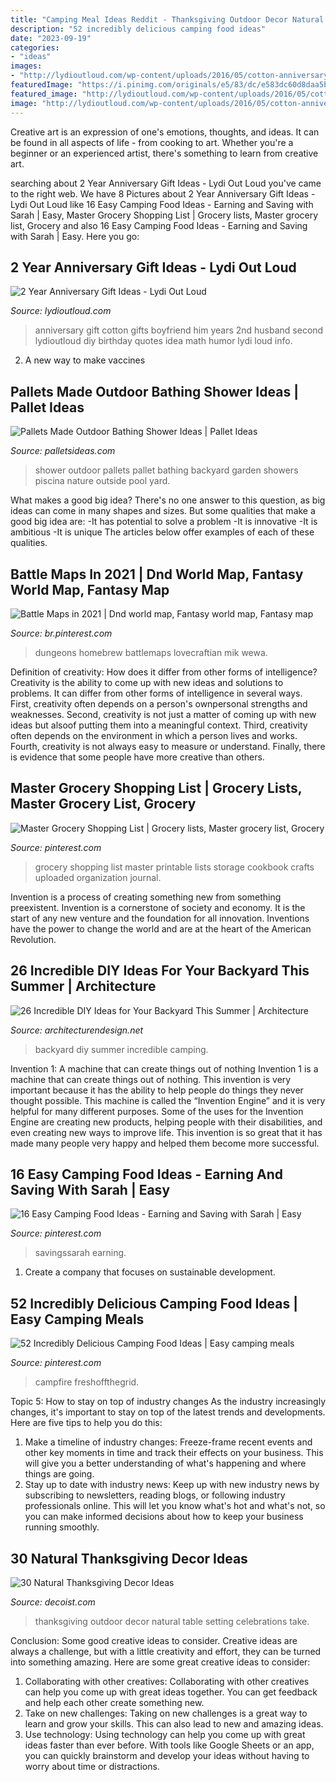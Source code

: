```yaml
---
title: "Camping Meal Ideas Reddit - Thanksgiving Outdoor Decor Natural Table Setting Celebrations Take"
description: "52 incredibly delicious camping food ideas"
date: "2023-09-19"
categories:
- "ideas"
images:
- "http://lydioutloud.com/wp-content/uploads/2016/05/cotton-anniversary-gift.jpg"
featuredImage: "https://i.pinimg.com/originals/e5/83/dc/e583dc60d8daa5b4deb7f53cae41ded3.jpg"
featured_image: "http://lydioutloud.com/wp-content/uploads/2016/05/cotton-anniversary-gift.jpg"
image: "http://lydioutloud.com/wp-content/uploads/2016/05/cotton-anniversary-gift.jpg"
---
```



Creative art is an expression of one's emotions, thoughts, and ideas. It can be found in all aspects of life - from cooking to art. Whether you're a beginner or an experienced artist, there's something to learn from creative art.

	

		
searching about 2 Year Anniversary Gift Ideas - Lydi Out Loud you've came to the right web. We have 8 Pictures about 2 Year Anniversary Gift Ideas - Lydi Out Loud like 16 Easy Camping Food Ideas - Earning and Saving with Sarah | Easy, Master Grocery Shopping List | Grocery lists, Master grocery list, Grocery and also 16 Easy Camping Food Ideas - Earning and Saving with Sarah | Easy. Here you go:
		
    
## 2 Year Anniversary Gift Ideas - Lydi Out Loud

<img loading=lazy src="http://lydioutloud.com/wp-content/uploads/2016/05/cotton-anniversary-gift.jpg" onerror="this.onerror=null;this.src='https://tse1.mm.bing.net/th?id=OIP.3CY6Fh2sxUt9qoPO4Y0sKQAAAA&amp;pid=15.1';" alt="2 Year Anniversary Gift Ideas - Lydi Out Loud">

_Source: lydioutloud.com_

>anniversary gift cotton gifts boyfriend him years 2nd husband second lydioutloud diy birthday quotes idea math humor lydi loud info. 

	

2. A new way to make vaccines 

    
## Pallets Made Outdoor Bathing Shower Ideas | Pallet Ideas

<img loading=lazy src="http://www.palletsideas.com/wp-content/uploads/2015/07/Pallet-Made-Outdoor-Shower.jpg" onerror="this.onerror=null;this.src='https://tse4.mm.bing.net/th?id=OIP.gopNicQTywOFmz_htOXQ1AHaK0&amp;pid=15.1';" alt="Pallets Made Outdoor Bathing Shower Ideas | Pallet Ideas">

_Source: palletsideas.com_

>shower outdoor pallets pallet bathing backyard garden showers piscina nature outside pool yard. 

	

What makes a good big idea?
There's no one answer to this question, as big ideas can come in many shapes and sizes. But some qualities that make a good big idea are: 
-It has potential to solve a problem
-It is innovative
-It is ambitious
-It is unique 
The articles below offer examples of each of these qualities.

    
## Battle Maps In 2021 | Dnd World Map, Fantasy World Map, Fantasy Map

<img loading=lazy src="https://i.pinimg.com/originals/0c/20/68/0c2068f0e9dcff2fcaa92f6a8edf7db8.png" onerror="this.onerror=null;this.src='https://tse4.mm.bing.net/th?id=OIP.Jp1EhVJqccCi79XW7HOJ3QHaJ3&amp;pid=15.1';" alt="Battle Maps in 2021 | Dnd world map, Fantasy world map, Fantasy map">

_Source: br.pinterest.com_

>dungeons homebrew battlemaps lovecraftian mik wewa. 

	

Definition of creativity: How does it differ from other forms of intelligence?
Creativity is the ability to come up with new ideas and solutions to problems. It can differ from other forms of intelligence in several ways. First, creativity often depends on a person's ownpersonal strengths and weaknesses. Second, creativity is not just a matter of coming up with new ideas but alsoof putting them into a meaningful context. Third, creativity often depends on the environment in which a person lives and works. Fourth, creativity is not always easy to measure or understand. Finally, there is evidence that some people have more creative than others.

    
## Master Grocery Shopping List | Grocery Lists, Master Grocery List, Grocery

<img loading=lazy src="https://i.pinimg.com/736x/93/bd/6f/93bd6f3f3619ea42237da2048fe3d959--paperwork-organization-organization-ideas.jpg" onerror="this.onerror=null;this.src='https://tse2.mm.bing.net/th?id=OIP.YGBNTnlq8LcwzyhvsVl_zgHaLn&amp;pid=15.1';" alt="Master Grocery Shopping List | Grocery lists, Master grocery list, Grocery">

_Source: pinterest.com_

>grocery shopping list master printable lists storage cookbook crafts uploaded organization journal. 

	

Invention is a process of creating something new from something preexistent. Invention is a cornerstone of society and economy. It is the start of any new venture and the foundation for all innovation. Inventions have the power to change the world and are at the heart of the American Revolution.

    
## 26 Incredible DIY Ideas For Your Backyard This Summer | Architecture

<img loading=lazy src="https://cdn.architecturendesign.net/wp-content/uploads/2014/08/1152.jpg" onerror="this.onerror=null;this.src='https://tse3.mm.bing.net/th?id=OIP.YG2BYiSA7CqOLhH-oLnPHAHaHa&amp;pid=15.1';" alt="26 Incredible DIY Ideas for Your Backyard This Summer | Architecture">

_Source: architecturendesign.net_

>backyard diy summer incredible camping. 

	

Invention 1: A machine that can create things out of nothing
Invention 1 is a machine that can create things out of nothing. This invention is very important because it has the ability to help people do things they never thought possible. This machine is called the “Invention Engine” and it is very helpful for many different purposes. Some of the uses for the Invention Engine are creating new products, helping people with their disabilities, and even creating new ways to improve life. This invention is so great that it has made many people very happy and helped them become more successful.

    
## 16 Easy Camping Food Ideas - Earning And Saving With Sarah | Easy

<img loading=lazy src="https://i.pinimg.com/originals/e5/83/dc/e583dc60d8daa5b4deb7f53cae41ded3.jpg" onerror="this.onerror=null;this.src='https://tse2.mm.bing.net/th?id=OIP._u3QLZHf-knnzKhXbZiyewHaLG&amp;pid=15.1';" alt="16 Easy Camping Food Ideas - Earning and Saving with Sarah | Easy">

_Source: pinterest.com_

>savingssarah earning. 

	

1. Create a company that focuses on sustainable development.

    
## 52 Incredibly Delicious Camping Food Ideas | Easy Camping Meals

<img loading=lazy src="https://i.pinimg.com/736x/01/9d/ac/019dac10a3277407c3d5edc17f6bab2a.jpg" onerror="this.onerror=null;this.src='https://tse4.mm.bing.net/th?id=OIP.n2SN0XesQRiiuF7tZrRZtwHaLH&amp;pid=15.1';" alt="52 Incredibly Delicious Camping Food Ideas | Easy camping meals">

_Source: pinterest.com_

>campfire freshoffthegrid. 

	

Topic 5: How to stay on top of industry changes
As the industry increasingly changes, it's important to stay on top of the latest trends and developments. Here are five tips to help you do this:
1. Make a timeline of industry changes: Freeze-frame recent events and other key moments in time and track their effects on your business. This will give you a better understanding of what's happening and where things are going.
2. Stay up to date with industry news: Keep up with new industry news by subscribing to newsletters, reading blogs, or following industry professionals online. This will let you know what's hot and what's not, so you can make informed decisions about how to keep your business running smoothly.

    
## 30 Natural Thanksgiving Decor Ideas

<img loading=lazy src="https://cdn.decoist.com/wp-content/uploads/2013/11/Take-your-Thanksgiving-celebrations-outdoor.jpg" onerror="this.onerror=null;this.src='https://tse3.mm.bing.net/th?id=OIP.I9xQCWsUdBkEA8T8r2bKIgHaLH&amp;pid=15.1';" alt="30 Natural Thanksgiving Decor Ideas">

_Source: decoist.com_

>thanksgiving outdoor decor natural table setting celebrations take. 

	

Conclusion: Some good creative ideas to consider.
Creative ideas are always a challenge, but with a little creativity and effort, they can be turned into something amazing. Here are some great creative ideas to consider: 
1. Collaborating with other creatives: Collaborating with other creatives can help you come up with great ideas together. You can get feedback and help each other create something new. 
2. Take on new challenges: Taking on new challenges is a great way to learn and grow your skills. This can also lead to new and amazing ideas. 
3. Use technology: Using technology can help you come up with great ideas faster than ever before. With tools like Google Sheets or an app, you can quickly brainstorm and develop your ideas without having to worry about time or distractions.

